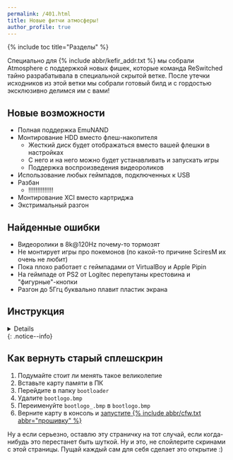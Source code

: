 ```yaml
---
permalink: /401.html
title: Новые фитчи атмосферы!
author_profile: true
---
```

{% include toc title="Разделы" %}

Специально для {% include abbr/kefir_addr.txt %} мы собрали Atmosphere с поддержкой новых фишек, которые команда ReSwitched тайно разрабатывала в специальной скрытой ветке. После утечки исходников из этой ветки мы собрали готовый билд и с гордостью эксклюзивно делимся им с вами! 

## Новые возможности

* Полная поддержка EmuNAND 
* Монтирование HDD вместо флеш-накопителя
	* Жесткий диск будет отображаться вместо вашей флешки в настройках 
	* С него и на него можно будет устанавливать и запускать игры
	* Поддержка воспроизведения видеороликов
* Использование любых геймпадов, подключенных к USB 
* Разбан
	* !!!!!!!!!!!!!!
* Монтирование XCI вместо картриджа 
* Экстримальный разгон


## Найденные ошибки 

* Видеоролики в 8k@120Hz почему-то тормозят
* Не монтирует игры про покемонов (по какой-то причине SciresM их очень не любит)
* Пока плохо работает с геймпадами от VirtualBoy и Apple Pipin
* На геймпаде от PS2 от Logiteс перепутаны крестовина и "фигурные"-кнопки 
* Разгон до 5Ггц буквально плавит пластик экрана 

## Инструкция

<details>
<iframe src="//vk.com/video_ext.php?oid=-155454559&id=456239017&hash=3cf09aae29e2d069&hd=2" width="853" height="480" frameborder="0" allowfullscreen></iframe>
</details>
{: .notice--info}

## Как вернуть старый сплешскрин 

1. Подумайте стоит ли менять такое великолепие
1. Вставьте карту памяти в ПК 
1. Перейдите в папку `bootloader`
1. Удалите `bootlogo.bmp`
1. Переименуйте `bootlogo_.bmp` в `bootlogo.bmp`
1. Верните карту в консоль и [запустите {% include abbr/cfw.txt abbr="прошивку" %}](cfw)

Ну а если серьезно, оставлю эту страничку на тот случай, если когда-нибудь это перестанет быть шуткой. Ну и это, не спойлерите скринами с этой страницы. Пущай каждый сам для себя сделает это открытие :)